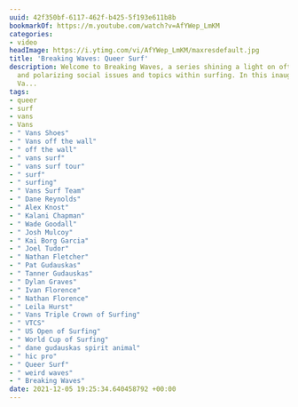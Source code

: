 ```yaml
---
uuid: 42f350bf-6117-462f-b425-5f193e611b8b
bookmarkOf: https://m.youtube.com/watch?v=AfYWep_LmKM
categories:
- video
headImage: https://i.ytimg.com/vi/AfYWep_LmKM/maxresdefault.jpg
title: 'Breaking Waves: Queer Surf'
description: Welcome to Breaking Waves, a series shining a light on often overlooked
  and polarizing social issues and topics within surfing. In this inaugural episode,
  Va...
tags:
- queer
- surf
- vans
- Vans
- " Vans Shoes"
- " Vans off the wall"
- " off the wall"
- " vans surf"
- " vans surf tour"
- " surf"
- " surfing"
- " Vans Surf Team"
- " Dane Reynolds"
- " Alex Knost"
- " Kalani Chapman"
- " Wade Goodall"
- " Josh Mulcoy"
- " Kai Borg Garcia"
- " Joel Tudor"
- " Nathan Fletcher"
- " Pat Gudauskas"
- " Tanner Gudauskas"
- " Dylan Graves"
- " Ivan Florence"
- " Nathan Florence"
- " Leila Hurst"
- " Vans Triple Crown of Surfing"
- " VTCS"
- " US Open of Surfing"
- " World Cup of Surfing"
- " dane gudauskas spirit animal"
- " hic pro"
- " Queer Surf"
- " weird waves"
- " Breaking Waves"
date: 2021-12-05 19:25:34.640458792 +00:00
---
```


